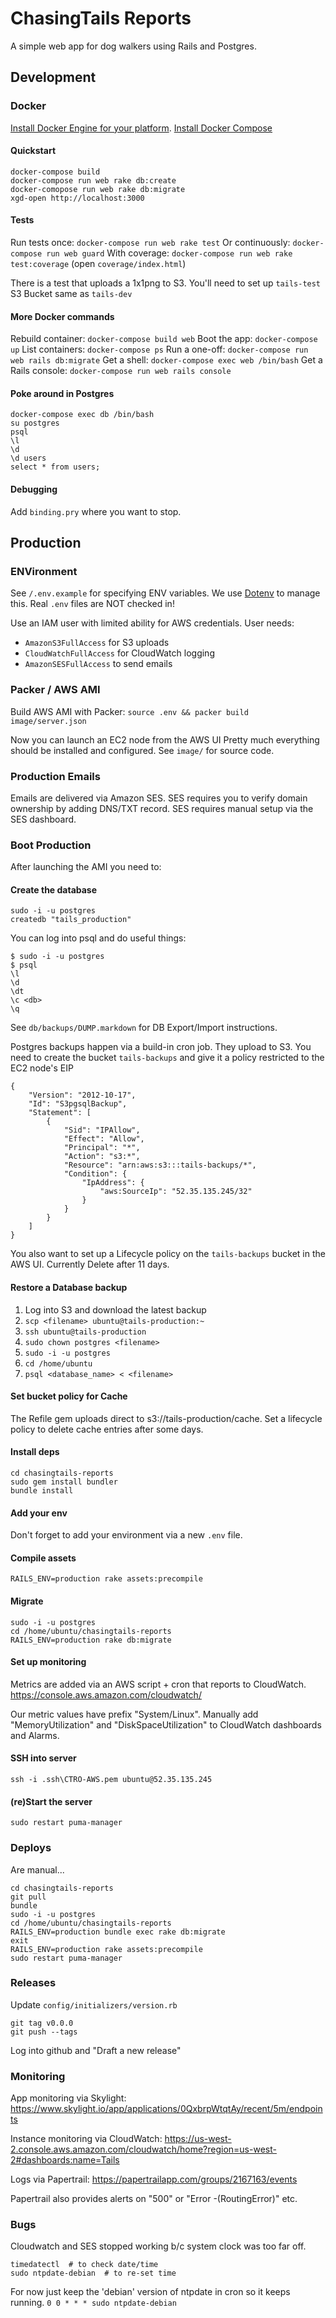 # ChasingTails Reports

A simple web app for dog walkers using Rails and Postgres.

## Development

### Docker

[Install Docker Engine for your platform](https://docs.docker.com/engine/installation/).
[Install Docker Compose](https://github.com/docker/compose/releases)

#### Quickstart
```
docker-compose build
docker-compose run web rake db:create
docker-comopose run web rake db:migrate
xgd-open http://localhost:3000
```

#### Tests
Run tests once: `docker-compose run web rake test`
Or continuously: `docker-compose run web guard`
With coverage: `docker-compose run web rake test:coverage` (open `coverage/index.html`)

There is a test that uploads a 1x1png to S3.  You'll need to set up `tails-test` S3 Bucket same as `tails-dev`

#### More Docker commands
Rebuild container: `docker-compose build web`
Boot the app: `docker-compose up`
List containers: `docker-compose ps`
Run a one-off: `docker-compose run web rails db:migrate`
Get a shell: `docker-compose exec web /bin/bash`
Get a Rails console: `docker-compose run web rails console`

#### Poke around in Postgres
```
docker-compose exec db /bin/bash
su postgres
psql
\l
\d
\d users
select * from users;
```

#### Debugging
Add `binding.pry` where you want to stop.

## Production

### ENVironment
See `/.env.example` for specifying ENV variables.
We use [Dotenv](https://github.com/bkeepers/dotenv) to manage this.
Real `.env` files are NOT checked in!

Use an IAM user with limited ability for AWS credentials. User needs: 

- `AmazonS3FullAccess` for S3 uploads
- `CloudWatchFullAccess` for CloudWatch logging
- `AmazonSESFullAccess` to send emails

### Packer / AWS AMI

Build AWS AMI with Packer:
`source .env && packer build image/server.json`

Now you can launch an EC2 node from the AWS UI
Pretty much everything should be installed and configured.
See `image/` for source code.


### Production Emails

Emails are delivered via Amazon SES.  SES requires you to verify domain ownership by adding DNS/TXT record.  SES requires manual setup via the SES dashboard.


### Boot Production

After launching the AMI you need to:

#### Create the database
```
sudo -i -u postgres
createdb "tails_production"
```

You can log into psql and do useful things:
```
$ sudo -i -u postgres
$ psql
\l  
\d
\dt
\c <db>
\q
```
See `db/backups/DUMP.markdown` for DB Export/Import instructions.

Postgres backups happen via a build-in cron job.  They upload to S3.
You need to create the bucket `tails-backups` and give it a policy restricted to the EC2 node's EIP
```
{
	"Version": "2012-10-17",
	"Id": "S3pgsqlBackup",
	"Statement": [
		{
			"Sid": "IPAllow",
			"Effect": "Allow",
			"Principal": "*",
			"Action": "s3:*",
			"Resource": "arn:aws:s3:::tails-backups/*",
			"Condition": {
				"IpAddress": {
					"aws:SourceIp": "52.35.135.245/32"
				}
			}
		}
	]
}
```

You also want to set up a Lifecycle policy on the `tails-backups` bucket in the AWS UI.
Currently Delete after 11 days.

#### Restore a Database backup

1. Log into S3 and download the latest backup
2. `scp <filename> ubuntu@tails-production:~`
3. `ssh ubuntu@tails-production`
4. `sudo chown postgres <filename>`
5. `sudo -i -u postgres`
6. `cd /home/ubuntu`
7. `psql <database_name> < <filename>`


#### Set bucket policy for Cache
The Refile gem uploads direct to s3://tails-production/cache.  Set a lifecycle policy to delete cache entries after some days.

#### Install deps
```
cd chasingtails-reports
sudo gem install bundler
bundle install
```

#### Add your env
Don't forget to add your environment via a new `.env` file.

#### Compile assets
`RAILS_ENV=production rake assets:precompile`

#### Migrate
```
sudo -i -u postgres
cd /home/ubuntu/chasingtails-reports
RAILS_ENV=production rake db:migrate
```

#### Set up monitoring

Metrics are added via an AWS script + cron that reports to CloudWatch.
https://console.aws.amazon.com/cloudwatch/

Our metric values have prefix "System/Linux".
Manually add "MemoryUtilization" and "DiskSpaceUtilization" to CloudWatch dashboards and Alarms.

#### SSH into server

`ssh -i .ssh\CTRO-AWS.pem ubuntu@52.35.135.245`

#### (re)Start the server
```
sudo restart puma-manager
```

### Deploys
Are manual...
```
cd chasingtails-reports
git pull
bundle
sudo -i -u postgres
cd /home/ubuntu/chasingtails-reports
RAILS_ENV=production bundle exec rake db:migrate
exit
RAILS_ENV=production rake assets:precompile
sudo restart puma-manager
```

### Releases

Update `config/initializers/version.rb`
```
git tag v0.0.0
git push --tags
```
Log into github and "Draft a new release"


### Monitoring

App monitoring via Skylight:
https://www.skylight.io/app/applications/0QxbrpWtqtAy/recent/5m/endpoints

Instance monitoring via CloudWatch:
https://us-west-2.console.aws.amazon.com/cloudwatch/home?region=us-west-2#dashboards:name=Tails

Logs via Papertrail:
https://papertrailapp.com/groups/2167163/events

Papertrail also provides alerts on "500" or "Error -(RoutingError)" etc.


### Bugs
Cloudwatch and SES stopped working b/c system clock was too far off.
```
timedatectl  # to check date/time
sudo ntpdate-debian  # to re-set time
```
For now just keep the 'debian' version of ntpdate in cron so it keeps running.
`0 0 * * * sudo ntpdate-debian`
